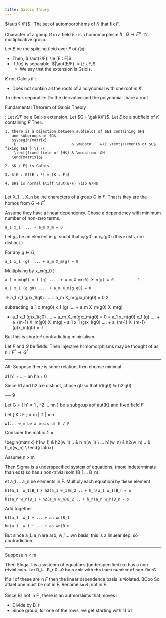 ```yaml
---
title: Galois Theory
---
```


$\aut(K /F)$
:   The set of automoorphisms of $K$ that fix $F$.

Character of a group $G$ in a field $F$
:   is a homomorphism $h: G \to F^\times$ it's multiplicative group.


Let $E$ be the splitting field over $F$ of $f(x)$:

-   Then, $|\aut(E/F)| \le [E : F]$
-   If $f(x)$ is separable, $|\aut(E/F)| = [E : F]$
    -   We say that the extension is Galois.

$K$ not Galois if :

- Does not contain all the roots of a polynomial with one root in $K$

To check separable: Do the derivative and the polynomial share a root

Fundamental Theorem of Galois Theory

: Let $K/F$ be a Galois extension. Let $G = \gal(K/F)$.
  Let $E$ be a subfield of $K$ containing $F$
  Then:

    1. there is a bijection between subfields of $E$ containing $F$
       and subgroups of $G$.
       $$\begin{matrix}
        E                         & \mapsto    &\{ \text{elements of $G$ fixing $E$ } \} \\
        \text{fixed field of $H$} & \mapsfrom  &H
       \end{matrix}$$

    2. $K / E$ is Galois
    
    3. $[K : E][E : F] = [K : F]$
    
    4. $H$ is normal $\iff \aut(E/F) \iso G/H$

---

Let X_1 ... X_n be the characters of a group $G$ in $F$.
That is they are the homos from $G \to F^*$

Assume they have a linear dependency. Chose a dependency with 
minimum number of non-zero terms. 

    a_1 x_1 .... + a_m X_m = 0

Let $g_0$ be an element in $g$, sucht that $x_1(g0) \ne x_2(g0)$ (this exists, coz distinct.)

For any $g \in G$, 

    a_1 x_1 (g) .... + a_m X_m(g) = 0
    
Multiplying by x_m(g_0 )

    a_1 x_m(g0) x_1 (g) .... + a_m X_m(g0) X_m(g) = 0           1
 
    a_1 x_1 (g g0) .... + a_m X_m(g g0) = 0
->  a_1 x_1 (g)x_1(g0) .... + a_m X_m(g)x_m(g0) = 0             2

subtracting:
    a_1 x_m(g0) x_1 (g) .... + a_m X_m(g0) X_m(g)
-   a_1 x_1 (g)x_1(g0)  .... + a_m X_m(g)x_m(g0) = 0
=   a_1 x_m(g0) x_1 (g) .... + a_{m-1} X_m(g0) X_m(g) -
    a_1 x_1 (g)x_1(g0)  .... + a_{m-1} X_{m-1}(g)x_m(g0) = 0
    
But this is shorter! contradicting minimalism.

Let $F$ and $G$ be fields. Then injective homomorphisms may be thought
of as $h: F^* \to G^*$   

---

Alt: Suppose there is some relation, then choose minimal

a1 h1 + .. + an hn = 0

Since h1 and h2 are distinct, chose g0 so that h1(g0) != h2(g0)

--- 9

Let G = { h1 = 1 , h2 ... hn } be a subgoup aof aut(K) and fixed field $F$

Let [ K : F ] = m
    | G |     = n
    
    w1... w_m be a basis of K / F
    
Consider the matrix $\Sigma$ = 


\begin{matrix}
    h1(w_1) & h2(w_1) .. & h_n(w_1) \\
    ...
    h1(w_n) & h2(w_n) .. & h_n(w_n) \\
\end{matrix}
    
Assume n > m

Then Sigma is a  underspecified system of equations, (more indeterminats
than eqs) so has a non-trivial soln (B_1 ... B_n).

et a_1 ... a_n be elements in F. Multiply each equationi by these element

    h1(a_1  w_1)B_1 + h2(a_1 w_1)B_2 .. + h_n(a_1 w_1)B_n = o
    ...
    h1(a_n w_n)B_1 + h2(a_n w_n)B_2 .. + h_n(a_n w_n)B_n = o

Add together

    h1(a_1  w_1 + ... + an wn)B_1
    ... + 
    hn(a_1  w_1 + ... + an wn)B_n

But since a_1..a_n are arb, w_1... wn basis, this is a linuear dep: so contradiction

---

Suppose n < m

Then SInga T is a systenm of equations (underspecified) so has a non-trivial soln.
Let B_1... B_r 0...0 be a soln with the least number of non-0s rS

If all of these are in $F$ then the linear dependence basis is violated. BOoo
So atlaet one must be not in F. Rename so $B_1$ not in F.

Since B1 not in F , there is an autmorshims that moves i.

- Divide by B_r
- Since group, for one of the rows, we get starting with h1 b1

